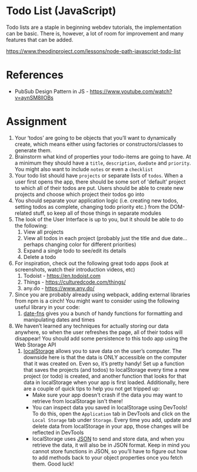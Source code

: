 # Todo List (JavaScript)

Todo lists are a staple in beginning webdev tutorials, the implementation can be basic. There is, however, a lot of room for improvement and many features that can be added.

https://www.theodinproject.com/lessons/node-path-javascript-todo-list

# References
- PubSub Design Pattern in JS - https://www.youtube.com/watch?v=aynSM8llOBs

# Assignment
1) Your ‘todos’ are going to be objects that you’ll want to dynamically create, which means either using factories or constructors/classes to generate them.
2) Brainstorm what kind of properties your todo-items are going to have. At a minimum they should have a `title`, `description`, `dueDate` and `priority`. You might also want to include `notes` or even a `checklist`
3) Your todo list should have `projects` or separate lists of `todos`. When a user first opens the app, there should be some sort of 'default' project to which all of their todos are put. Users should be able to create new projects and choose which project their todos go into
4) You should separate your application logic (i.e. creating new todos, setting todos as complete, changing todo priority etc.) from the DOM-related stuff, so keep all of those things in separate modules
5) The look of the User Interface is up to you, but it should be able to do the following: 
    1) View all projects
    2) View all todos in each project (probably just the title and due date... perhaps changing color for different priorities)
    3) Expand a single todo to see/edit its details
    4) Delete a todo
6) For inspiration, check out the following great todo apps (look at screenshots, watch their introduction videos, etc)
    1) Todoist - https://en.todoist.com
    2) Things - https://culturedcode.com/things/
    3) any.do - https://www.any.do/
7) Since you are probably already using webpack, adding external libraries from npm is a cinch! You might want to consider using the following useful library in your code:
    1) [date-fns](https://github.com/date-fns/date-fns) gives you a bunch of handy functions for formatting and manipulating dates and times
8) We haven’t learned any techniques for actually storing our data anywhere, so when the user refreshes the page, all of their todos will disappear! You should add some persistence to this todo app using the Web Storage API
    1) [localStorage](https://developer.mozilla.org/en-US/docs/Web/API/Web_Storage_API/Using_the_Web_Storage_API) allows you to save data on the user’s computer. The downside here is that the data is ONLY accessible on the computer that it was created on. Even so, it’s pretty handy! Set up a function that saves the projects (and todos) to localStorage every time a new project (or todo) is created, and another function that looks for that data in localStorage when your app is first loaded. Additionally, here are a couple of quick tips to help you not get tripped up:
        - Make sure your app doesn't crash if the data you may want to retrieve from localStorage isn't there!
        - You can inspect data you saved in localStorage using DevTools! To do this, open the `Application` tab in DevTools and click on the `Local Storage` tab under `Storage`. Every time you add, update and delete data from localStorage in your app, those changes will be reflected in DevTools
        - localStorage uses [JSON](https://developer.mozilla.org/en-US/docs/Web/JavaScript/Reference/Global_Objects/JSON) to send and store data, and when you retrieve the data, it will also be in JSON format. Keep in mind you cannot store functions in JSON, so you’ll have to figure out how to add methods back to your object properties once you fetch them. Good luck!
